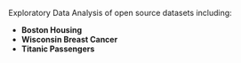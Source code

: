 Exploratory Data Analysis of open source datasets including:
  - **Boston Housing**
  - **Wisconsin Breast Cancer**
  - **Titanic Passengers**
